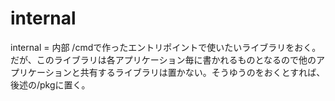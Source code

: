 # internal

internal = 内部
/cmdで作ったエントリポイントで使いたいライブラリをおく。だが、このライブラリは各アプリケーション毎に書かれるものとなるので他のアプリケーションと共有するライブラリは置かない。そうゆうのをおくとすれば、後述の/pkgに置く。

